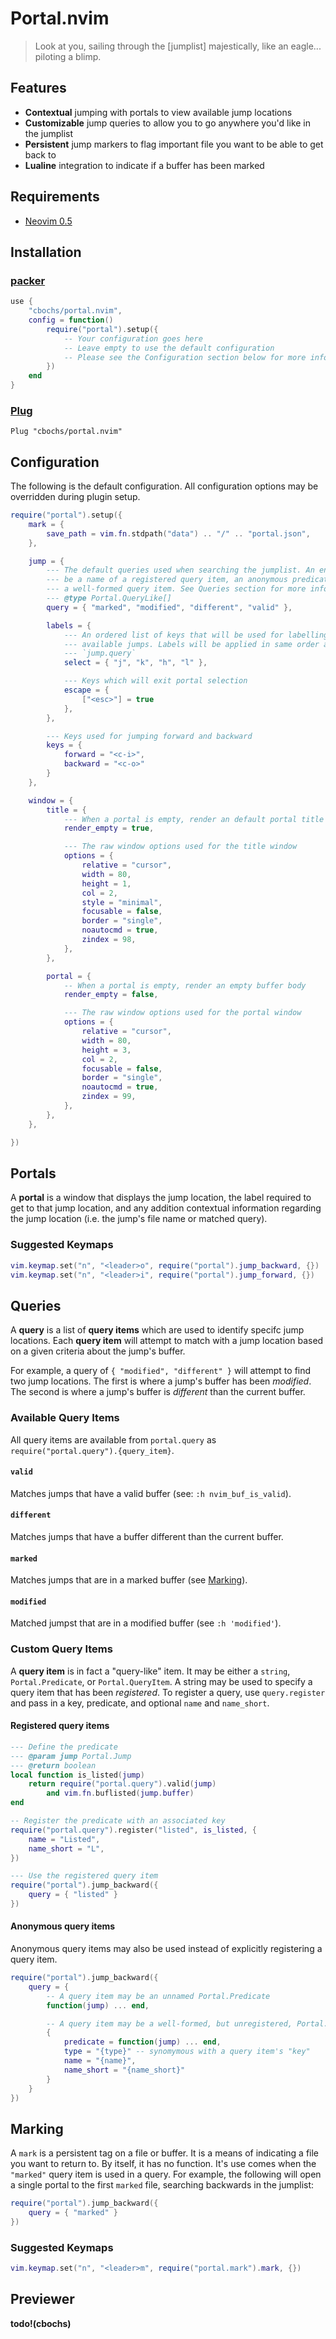# Portal.nvim

> Look at you, sailing through the [jumplist] majestically, like an eagle... piloting a blimp.

## Features

* **Contextual** jumping with portals to view available jump locations
* **Customizable** jump queries to allow you to go anywhere you'd like in the jumplist
* **Persistent** jump markers to flag important file you want to be able to get back to
* **Lualine** integration to indicate if a buffer has been marked

## Requirements

* [Neovim 0.5](https://github.com/neovim/neovim/releases/tag/v0.5.0)

## Installation

### [packer](https://github.com/wbthomason/packer.nvim)

```lua
use {
    "cbochs/portal.nvim",
    config = function()
        require("portal").setup({
            -- Your configuration goes here
            -- Leave empty to use the default configuration
            -- Please see the Configuration section below for more information
        })
    end
}
```

### [Plug](https://github.com/junegunn/vim-plug)

```
Plug "cbochs/portal.nvim"
```

## Configuration

The following is the default configuration. All configuration options may be overridden during plugin setup.

```lua
require("portal").setup({
    mark = {
        save_path = vim.fn.stdpath("data") .. "/" .. "portal.json",
    },

    jump = {
        --- The default queries used when searching the jumplist. An entry can
        --- be a name of a registered query item, an anonymous predicate, or
        --- a well-formed query item. See Queries section for more information.
        --- @type Portal.QueryLike[]
        query = { "marked", "modified", "different", "valid" },

        labels = {
            --- An ordered list of keys that will be used for labelling
            --- available jumps. Labels will be applied in same order as
            --- `jump.query`
            select = { "j", "k", "h", "l" },

            --- Keys which will exit portal selection
            escape = {
                ["<esc>"] = true
            },
        },

        --- Keys used for jumping forward and backward
        keys = {
            forward = "<c-i>",
            backward = "<c-o>"
        }
    },

    window = {
        title = {
            --- When a portal is empty, render an default portal title
            render_empty = true,

            --- The raw window options used for the title window
            options = {
                relative = "cursor",
                width = 80,
                height = 1,
                col = 2,
                style = "minimal",
                focusable = false,
                border = "single",
                noautocmd = true,
                zindex = 98,
            },
        },

        portal = {
            -- When a portal is empty, render an empty buffer body
            render_empty = false,

            --- The raw window options used for the portal window
            options = {
                relative = "cursor",
                width = 80,
                height = 3,
                col = 2,
                focusable = false,
                border = "single",
                noautocmd = true,
                zindex = 99,
            },
        },
    },

})
```

## Portals

A **portal** is a window that displays the jump location, the label required to get to that jump location, and any addition contextual information regarding the jump location (i.e. the jump's file name or matched query).

[]()

### Suggested Keymaps

```lua
vim.keymap.set("n", "<leader>o", require("portal").jump_backward, {})
vim.keymap.set("n", "<leader>i", require("portal").jump_forward, {})
```

## Queries

A **query** is a list of **query items** which are used to identify specifc jump locations. Each **query item** will attempt to match with a jump location based on a given criteria about the jump's buffer.

For example, a query of `{ "modified", "different" }` will attempt to find two jump locations. The first is where a jump's buffer has been _modified_. The second is where a jump's buffer is _different_ than the current buffer.

### Available Query Items

All query items are available from `portal.query` as `require("portal.query").{query_item}`.

#### `valid`

Matches jumps that have a valid buffer (see: `:h nvim_buf_is_valid`).

#### `different`

Matches jumps that have a buffer different than the current buffer.

#### `marked`

Matches jumps that are in a marked buffer (see [Marking](marking)).

#### `modified`

Matched jumpst that are in a modified buffer (see `:h 'modified'`).

### Custom Query Items

A **query item** is in fact a "query-like" item. It may be either a `string`, `Portal.Predicate`, or `Portal.QueryItem`. A string may be used to specify a query item that has been _registered_. To register a query, use `query.register` and pass in a key, predicate, and optional `name` and `name_short`.

#### Registered query items

```lua
--- Define the predicate
--- @param jump Portal.Jump
--- @return boolean
local function is_listed(jump)
    return require("portal.query").valid(jump)
        and vim.fn.buflisted(jump.buffer)
end

-- Register the predicate with an associated key
require("portal.query").register("listed", is_listed, {
    name = "Listed",
    name_short = "L",
})

--- Use the registered query item
require("portal").jump_backward({
    query = { "listed" }
})
```

#### Anonymous query items

Anonymous query items may also be used instead of explicitly registering a query item.

```lua
require("portal").jump_backward({
    query = {
        -- A query item may be an unnamed Portal.Predicate
        function(jump) ... end,

        -- A query item may be a well-formed, but unregistered, Portal.QueryItem
        {
            predicate = function(jump) ... end,
            type = "{type}" -- synomymous with a query item's "key"
            name = "{name}",
            name_short = "{name_short}"
        }
    }
})
```

## Marking

A `mark` is a persistent tag on a file or buffer. It is a means of indicating a file you want to return to. By itself, it has no function. It's use comes when the `"marked"` query item is used in a query. For example, the following will open a single portal to the first `marked` file, searching backwards in the jumplist:

```lua
require("portal").jump_backward({
    query = { "marked" }
})
```

[]()

### Suggested Keymaps

```lua
vim.keymap.set("n", "<leader>m", require("portal.mark").mark, {})
```

## Previewer

**todo!(cbochs)**
